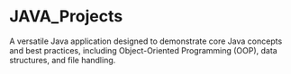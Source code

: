 # JAVA_Projects
A versatile Java application designed to demonstrate core Java concepts and best practices, including Object-Oriented Programming (OOP), data structures, and file handling.
